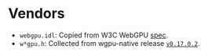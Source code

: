 
# Vendors

- `webgpu.idl`: Copied from W3C WebGPU [spec](https://www.w3.org/TR/2023/WD-webgpu-20230726/#idl-index).
- `w*gpu.h`: Collected from wgpu-native release [`v0.17.0.2`](https://github.com/gfx-rs/wgpu-native/releases/tag/v0.17.0.2).
